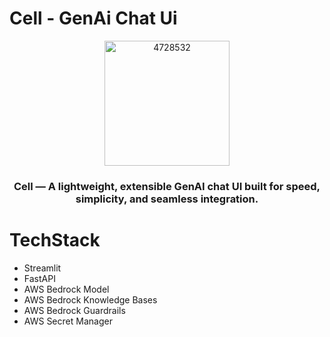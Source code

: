 # Cell - GenAi Chat Ui

<p align="center">
  <img width="200" height="200" alt="4728532" src="https://github.com/user-attachments/assets/f2750d5d-a74f-49c2-ac48-d131f27b80f2" />
</p>
<h3><p align="center">Cell — A lightweight, extensible GenAI chat UI built for speed, simplicity, and seamless integration.</p></h3>

# TechStack

- Streamlit
- FastAPI
- AWS Bedrock Model
- AWS Bedrock Knowledge Bases
- AWS Bedrock Guardrails
- AWS Secret Manager
